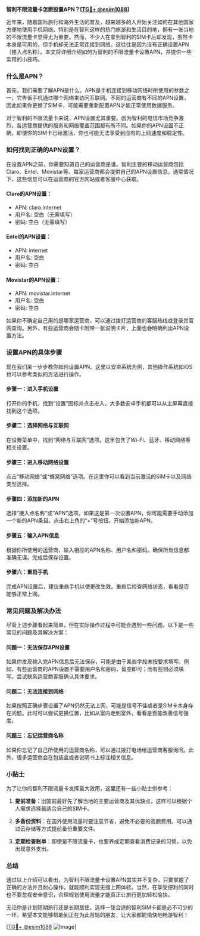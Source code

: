 **智利不限流量卡怎麽設置APN？[[TG💪+ @esim1088](https://t.me/s/esim1088)]**

近年来，随着国际旅行和海外生活的普及，越来越多的人开始关注如何在其他国家方便地使用手机网络。特别是在智利这样的热门旅游和生活目的地，拥有一张当地的不限流量卡显得尤为重要。然而，不少人在拿到智利的SIM卡后却发现，虽然卡本身是可用的，但手机却无法正常连接到网络。这往往是因为没有正确设置APN（接入点名称）。本文将详细介绍如何为智利的不限流量卡设置APN，并提供一些实用的小技巧。

### 什么是APN？

首先，我们需要了解APN是什么。APN是手机连接到移动网络时所使用的参数之一，它告诉手机通过哪个网络来访问互联网。不同的运营商有不同的APN设置，因此如果你更换了SIM卡，可能需要重新配置APN才能正常使用数据服务。

对于智利的不限流量卡来说，APN设置尤其重要。因为智利的电信市场竞争激烈，各运营商提供的服务和网络覆盖范围都有所不同。如果你的APN设置不正确，即使你的SIM卡已经激活，你也可能无法享受到应有的上网速度和稳定性。

### 如何找到正确的APN设置？

在设置APN之前，你需要知道自己的运营商是谁。智利主要的移动运营商包括Claro、Entel、Movistar等。每家运营商都会提供自己的APN设置信息。通常情况下，这些信息可以在运营商的官方网站或者客服中心获取。

#### Claro的APN设置：
- APN: claro.internet
- 用户名: 空白（无需填写）
- 密码: 空白（无需填写）

#### Entel的APN设置：
- APN: internet
- 用户名: 空白
- 密码: 空白

#### Movistar的APN设置：
- APN: movistar.internet
- 用户名: 空白
- 密码: 空白

如果你不确定自己用的是哪家运营商，可以通过拨打运营商的客服热线或登录其官网查询。另外，有些运营商会随卡附带一张说明卡片，上面也会明确列出APN设置方法。

### 设置APN的具体步骤

现在我们来一步步教你如何设置APN。这里以安卓系统为例，其他操作系统如iOS也可以参考类似的方法进行操作。

#### 步骤一：进入手机设置
打开你的手机，找到“设置”图标并点击进入。大多数安卓手机都可以从主屏幕直接找到这个选项。

#### 步骤二：选择网络与互联网
在设置菜单中，找到“网络与互联网”选项。这里包含了Wi-Fi、蓝牙、移动网络等相关设置。

#### 步骤三：进入移动网络设置
点击“移动网络”或“蜂窝网络”选项。在这里你可以看到当前激活的SIM卡以及网络类型选择。

#### 步骤四：添加新的APN
选择“接入点名称”或“APN”选项。如果这是第一次设置APN，你可能需要手动添加一个新的APN条目。点击右上角的“+”号按钮，开始添加新APN。

#### 步骤五：输入APN信息
根据你所使用的运营商，输入相应的APN名称、用户名和密码。确保所有信息都准确无误。完成后保存设置。

#### 步骤六：重启手机
完成APN设置后，建议重启手机以使更改生效。重启后检查网络状态，看看是否能够正常上网。

### 常见问题及解决办法

尽管上述步骤看起来简单，但在实际操作过程中可能会遇到一些问题。以下是一些常见的问题及其解决方案：

#### 问题一：无法保存APN设置
如果你发现输入完APN信息后无法保存，可能是由于某些字段未按要求填写。例如，有些运营商的APN设置不需要用户名和密码，留空即可；而有些则必须填写。尝试联系运营商客服确认具体要求。

#### 问题二：无法连接到网络
如果按照正确步骤设置了APN仍然无法上网，可能是信号不佳或者是SIM卡本身存在问题。此时可以尝试更换位置，比如从室内走到室外，看看是否能改善信号强度。

#### 问题三：忘记运营商名称
如果你忘记了自己所使用的运营商名称，可以通过拨打电话给运营商客服询问。此外，很多运营商会在包装盒或者说明书上标注相关信息。

### 小贴士

为了让你的智利不限流量卡发挥最大效用，这里还有一些小贴士供参考：

1. **提前准备**：出国前最好先了解当地的主要运营商及其优缺点，这样可以根据个人需求选择最适合自己的SIM卡。
   
2. **多备份资料**：在国外使用流量时要注意节省，避免不必要的高额费用。可以通过云存储等方式提前备份重要文件。

3. **定期检查账单**：即使是不限流量卡，也要养成定期查看消费记录的习惯，以免出现意外支出。

### 总结

通过以上介绍可以看出，为智利不限流量卡设置APN其实并不复杂，只要掌握了正确的方法并且耐心操作，就能顺利实现无缝上网体验。当然，在享受便利的同时也不要忽视安全意识，合理规划使用流量才能真正让旅行更加轻松愉快。

无论你是计划短期旅行还是长期居住，选择一张合适的智利SIM卡都是必不可少的一环。希望本文能够帮助到正在为此苦恼的朋友，让大家都能愉快地畅游智利！

[[TG💪+ @esim1088](https://t.me/s/esim1088) ![Image](https://i.postimg.cc/4NQfJmqS/Snipaste-2025-05-13-00-14-12.png)]